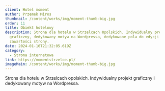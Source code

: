 ```yaml
---
client: Hotel moment
author: Przemek Miros
thumbnail: /content/works/img/moment-thumb-big.jpg
order: 11
title: Obiekt hotelowy
description: Strona dla hotelu w Strzelcach Opolskich. Indywidualny projekt
  graficzny, dedykowany motyw na Wordpressa, dedykowane pola do edycji całej
  zawartości strony.
date: 2024-01-16T21:32:05.619Z
category:
  - Strona internetowa
link: https://momentstrzelce.pl/
imageMain: /content/works/img/moment-thumb-big.jpg
---
```

Strona dla hotelu w Strzelcach opolskich. Indywidualny projekt graficzny i dedykowany motyw na Wordpressa.